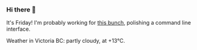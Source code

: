 ### Hi there :wave:

It's Friday! I'm probably working for [this bunch](https://github.com/kohofinancial), polishing a command line interface.

Weather in Victoria BC: partly cloudy, at +13°C.

